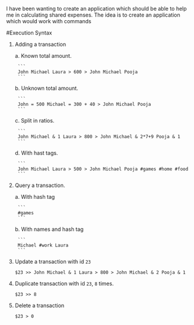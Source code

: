 I have been wanting to create an application which should be able to help me in calculating shared expenses. The idea is to create an application which would work with commands 


#Execution Syntax
1. Adding a transaction

	a. Known total amount.
	
		```
		John Michael Laura > 600 > John Michael Pooja 
		```
	b. Unknown total amount.
	
		```
		John = 500 Michael = 300 + 40 > John Michael Pooja 
		```
	
	c. Split in ratios.
	
		```
		John Michael & 1 Laura > 800 > John Michael & 2*7+9 Pooja & 1
		```

	d. With hast tags.

		```
		John Michael Laura > 500 > John Michael Pooja #games #home #food
		```
2. Query a transaction.

	a. With hash tag 
	
		```
		#games 
		```

	b. With names and hash tag
		
		```
		Michael #work Laura
		```
3. Update a transaction with id `23`

	```
	$23 >> John Michael & 1 Laura > 800 > John Michael & 2 Pooja & 1
	```
	
4. Duplicate transaction with id `23`, `8` times.

	```
	$23 >> 8
	```
5. Delete a transaction

	```
	$23 > 0
	```
